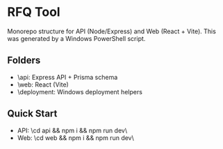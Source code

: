 # RFQ Tool

Monorepo structure for API (Node/Express) and Web (React + Vite).
This was generated by a Windows PowerShell script.

## Folders
- \api\: Express API + Prisma schema
- \web\: React (Vite)
- \deployment\: Windows deployment helpers

## Quick Start
- API: \cd api && npm i && npm run dev\
- Web: \cd web && npm i && npm run dev\
